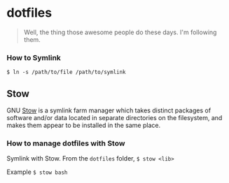 # dotfiles

> Well, the thing those awesome people do these days. I'm following them.

### How to Symlink

```
$ ln -s /path/to/file /path/to/symlink
```

## Stow

GNU [Stow](https://www.gnu.org/software/stow/) is a symlink farm manager which takes distinct packages of software and/or data located in separate directories on the filesystem, and makes them appear to be installed in the same place.

### How to manage dotfiles with Stow

Symlink with Stow.
From the `dotfiles` folder,
`$ stow <lib>`

Example
`$ stow bash`
